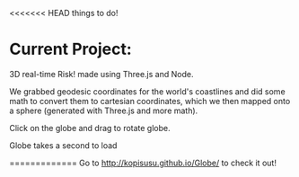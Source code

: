 <<<<<<< HEAD
things to do!

Current Project:
=============

3D real-time Risk! made using Three.js and Node.

We grabbed geodesic coordinates for the world's coastlines and did some math to convert them to cartesian coordinates, which we then mapped onto a sphere (generated with Three.js and more math).

Click on the globe and drag to rotate globe.

Globe takes a second to load

=============
Go to http://kopisusu.github.io/Globe/ to check it out!

